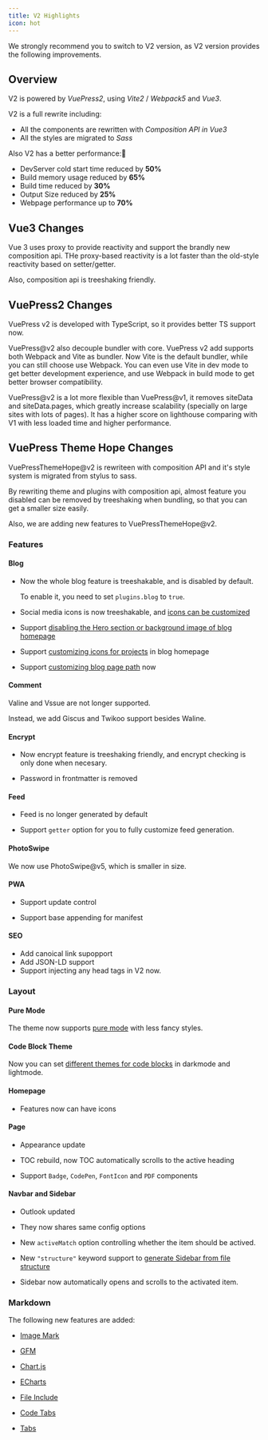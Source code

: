 ```yaml
---
title: V2 Highlights
icon: hot
---
```


We strongly recommend you to switch to V2 version, as V2 version provides the following improvements.

<!-- more -->

## Overview

V2 is powered by _VuePress2_, using _Vite2_ / _Webpack5_ and _Vue3_.

V2 is a full rewrite including:

- All the components are rewritten with _Composition API in Vue3_
- All the styles are migrated to _Sass_

Also V2 has a better performance:🚀

- DevServer cold start time reduced by **50%**
- Build memory usage reduced by **65%**
- Build time reduced by **30%**
- Output Size reduced by **25%**
- Webpage performance up to **70%**

## Vue3 Changes

Vue 3 uses proxy to provide reactivity and support the brandly new composition api. THe proxy-based reactivity is a lot faster than the old-style reactivity based on setter/getter.

Also, composition api is treeshaking friendly.

## VuePress2 Changes

VuePress v2 is developed with TypeScript, so it provides better TS support now.

VuePress@v2 also decouple bundler with core. VuePress v2 add supports both Webpack and Vite as bundler. Now Vite is the default bundler, while you can still choose use Webpack. You can even use Vite in dev mode to get better development experience, and use Webpack in build mode to get better browser compatibility.

VuePress@v2 is a lot more flexible than VuePress@v1, it removes siteData and siteData.pages, which greatly increase scalability (specially on large sites with lots of pages). It has a higher score on lighthouse comparing with V1 with less loaded time and higher performance.

## VuePress Theme Hope Changes

VuePressThemeHope@v2 is rewriteen with composition API and it's style system is migrated from stylus to sass.

By rewriting theme and plugins with composition api, almost feature you disabled can be removed by treeshaking when bundling, so that you can get a smaller size easily.

Also, we are adding new features to VuePressThemeHope@v2.

### Features

#### Blog

- Now the whole blog feature is treeshakable, and is disabled by default.

  To enable it, you need to set `plugins.blog` to `true`.

- Social media icons is now treeshakable, and [icons can be customized](../guide/blog/blogger.md)

- Support [disabling the Hero section or background image of blog homepage](../guide/blog/home.md)

- Support [customizing icons for projects](../guide/blog/home.md) in blog homepage

- Support [customizing blog page path](../guide/blog/path.md) now

#### Comment

Valine and Vssue are not longer supported.

Instead, we add Giscus and Twikoo support besides Waline.

#### Encrypt

- Now encrypt feature is treeshaking friendly, and encrypt checking is only done when necesary.

- Password in frontmatter is removed

#### Feed

- Feed is no longer generated by default

- Support `getter` option for you to fully customize feed generation.

#### PhotoSwipe

We now use PhotoSwipe@v5, which is smaller in size.

#### PWA

- Support update control

- Support base appending for manifest

#### SEO

- Add canoical link supopport
- Add JSON-LD support
- Support injecting any head tags in V2 now.

### Layout

#### Pure Mode

The theme now supports [pure mode](../guide/interface/pure.md) with less fancy styles.

#### Code Block Theme

Now you can set [different themes for code blocks](../guide/interface/code-theme.md) in darkmode and lightmode.

#### Homepage

- Features now can have icons

#### Page

- Appearance update

- TOC rebuild, now TOC automatically scrolls to the active heading

- Support `Badge`, `CodePen`, `FontIcon` and `PDF` components

#### Navbar and Sidebar

- Outlook updated

- They now shares same config options

- New `activeMatch` option controlling whether the item should be actived.

- New `"structure"` keyword support to [generate Sidebar from file structure](../guide/layout/sidebar.md#auto-sidebar)

- Sidebar now automatically opens and scrolls to the activated item.

### Markdown

The following new features are added:

- [Image Mark](../guide/markdown/image.md#image-mark)

- [GFM](../guide/markdown/others.md#gfm)

- [Chart.js](../guide/markdown/chart.md)

- [ECharts](../guide/markdown/echarts.md)

- [File Include](../guide/markdown/include.md)

- [Code Tabs](../guide/markdown/code-tabs.md)

- [Tabs](../guide/markdown/tabs.md)
